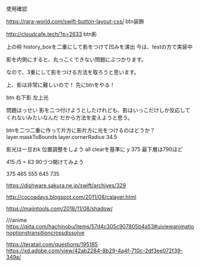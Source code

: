 使用確認



https://rara-world.com/swift-button-layout-css/
btn装飾

http://cloudcafe.tech/?p=2633
btn影
<!-- scrollさせる
labelを3つ設置

=を押す
 historicalに値があれば、 ""でなければ
   historicalから値を取得label1 に代入
 なければ何もしない


clear labelを全て ""にすると
scrollを初期値に戻す

label 1が入ったらscroll height + 100
label2 に値が入ったらscroll height + 100
label3に値が入れば +100 -->



<!-- history1に値があれば hisotory1の値をhisotry2に
history2に値があれば hisotory2の値をhisotry3に -->


<!-- caretを使えば点滅barは使えるが、文字を打ててしまうのでどうする
caret無視で作った場合、編集したい場所にタップしても変化なしになる。
caret模索する
textviewで特定のbtnしか打てないようにできないか？

android↑

iphoneやとタップできない仕様やな。

どっちにするか？

iphoneはタップできない仕様になっているため、左に|を書いて点滅させるだけさせて
範囲選択などはさせないようにするか。 -->

上の枠
history_boxを二重にして影をつけて凹みを演出
今は、testの方で実装中

影を内側にすると、丸っこくできない問題にぶつかります。

なので、3重にして影をつける方法を取ろうと思います。

上、影は非常に難しいので！
先にbtnをやる！

btn
右下影
左上光

問題はっせい
影を二つ付けようとしたけれども、影はいっこだけしか反応してくれないみたいなんだ
だから方法を変えようと思う。

btnを二つ二重に作って片方に影片方に光をつけるのはどうか？
layer.maskToBounds
layer.cornerRadius 34.5

影光は一旦おk
位置調整をしよう
all clearを基準に y 375
最下層は790ほど

415 /5 = 83
90づつ開けてみよう

<!-- 375 458 541 624 707  790 -->

375 465 555 645 735


https://dishware.sakura.ne.jp/swift/archives/329

http://cocoadays.blogspot.com/2011/08/calayer.html

https://majintools.com/2018/11/08/shadow/

///anime
https://qiita.com/hachinobu/items/57d4c305c907805b4a53#uiviewanimationoptionstransitioncrossdissolve


https://teratail.com/questions/195185
https://xd.adobe.com/view/42ab2284-8b29-4a4f-710c-2df3ee072f39-349a/